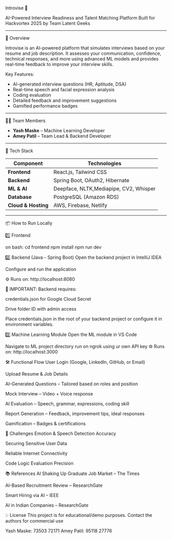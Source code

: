 Introvise 🎯

AI-Powered Interview Readiness and Talent Matching Platform
Built for Hackvortex 2025 by Team Latent Geeks

---

🚀 Overview

Introvise is an AI-powered platform that simulates interviews based on your resume and job description. It assesses your communication, confidence, technical responses, and more using advanced ML models and provides real-time feedback to improve your interview skills.

Key Features:
- AI-generated interview questions (HR, Aptitude, DSA)
- Real-time speech and facial expression analysis
- Coding evaluation
- Detailed feedback and improvement suggestions
- Gamified performance badges

---

🧑‍💻 Team Members
- **Yash Maske** – Machine Learning Developer  
- **Amey Patil** – Team Lead & Backend Developer

---

🧠 Tech Stack

| Component  | Technologies |
|------------|-------------|
| **Frontend** | React.js, Tailwind CSS |
| **Backend**  | Spring Boot, OAuth2, Hibernate |
| **ML & AI**  |Deepface, NLTK,Mediapipe, CV2, Whisper|
| **Database** | PostgreSQL (Amazon RDS) |
| **Cloud & Hosting** | AWS, Firebase, Netlify |

---
📦 How to Run Locally

1️⃣ Frontend

on bash:
cd frontend
npm install
npm run dev

2️⃣ Backend (Java - Spring Boot)
Open the backend project in IntelliJ IDEA

Configure and run the application

⚙️ Runs on: http://localhost:8080

🔐 IMPORTANT:
Backend requires:

credentials.json for Google Cloud Secret

Drive folder ID with admin access

Place credentials.json in the root of your backend project or configure it in environment variables.

3️⃣ Machine Learning Module
Open the ML module in VS Code

Navigate to ML project directory
run on ngrok using ur own API key
⚙️ Runs on: http://localhost:3000

🛠️ Functional Flow
User Login (Google, LinkedIn, GitHub, or Email)

Upload Resume & Job Details

AI-Generated Questions – Tailored based on roles and position

Mock Interview – Video + Voice response

AI Evaluation – Speech, grammar, expressions, coding skill

Report Generation – Feedback, improvement tips, ideal responses

Gamification – Badges & certifications

🎯 Challenges
Emotion & Speech Detection Accuracy

Securing Sensitive User Data

Reliable Internet Connectivity

Code Logic Evaluation Precision

📚 References
AI Shaking Up Graduate Job Market – The Times

AI-Based Recruitment Review – ResearchGate

Smart Hiring via AI – IEEE

AI in Indian Companies – ResearchGate

💡 License
This project is for educational/demo purposes. Contact the authors for commercial use

Yash Maske: 73503 72171
Amey Patil: 95118 27776

